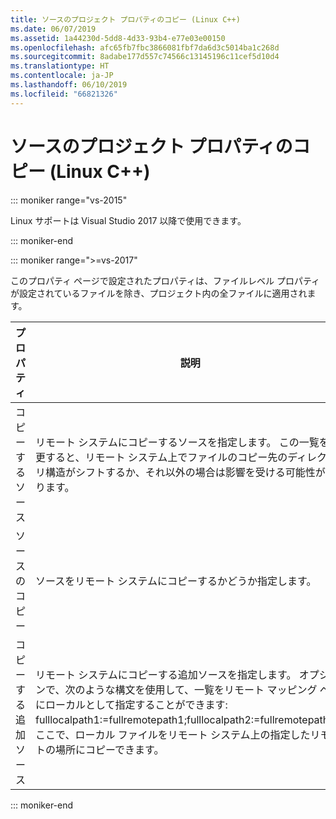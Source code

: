 ```yaml
---
title: ソースのプロジェクト プロパティのコピー (Linux C++)
ms.date: 06/07/2019
ms.assetid: 1a44230d-5dd8-4d33-93b4-e77e03e00150
ms.openlocfilehash: afc65fb7fbc3866081fbf7da6d3c5014ba1c268d
ms.sourcegitcommit: 8adabe177d557c74566c13145196c11cef5d10d4
ms.translationtype: HT
ms.contentlocale: ja-JP
ms.lasthandoff: 06/10/2019
ms.locfileid: "66821326"
---
```

# <a name="copy-sources-project-properties-linux-c"></a>ソースのプロジェクト プロパティのコピー (Linux C++)

::: moniker range="vs-2015"

Linux サポートは Visual Studio 2017 以降で使用できます。

::: moniker-end

::: moniker range=">=vs-2017"

このプロパティ ページで設定されたプロパティは、ファイルレベル プロパティが設定されているファイルを除き、プロジェクト内の全ファイルに適用されます。

プロパティ | 説明
--- | ---
コピーするソース | リモート システムにコピーするソースを指定します。 この一覧を変更すると、リモート システム上でファイルのコピー先のディレクトリ構造がシフトするか、それ以外の場合は影響を受ける可能性があります。
ソースのコピー | ソースをリモート システムにコピーするかどうか指定します。
コピーする追加ソース | リモート システムにコピーする追加ソースを指定します。 オプションで、次のような構文を使用して、一覧をリモート マッピング ペアにローカルとして指定することができます: fulllocalpath1:=fullremotepath1;fulllocalpath2:=fullremotepath2。ここで、ローカル ファイルをリモート システム上の指定したリモートの場所にコピーできます。

::: moniker-end
